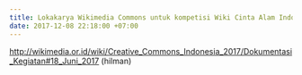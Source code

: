 ```yaml
---
title: Lokakarya Wikimedia Commons untuk kompetisi Wiki Cinta Alam Indonesia 2017
date: 2017-12-08 22:18:00 +07:00
---
```


http://wikimedia.or.id/wiki/Creative_Commons_Indonesia_2017/Dokumentasi_Kegiatan#18_Juni_2017 (hilman)